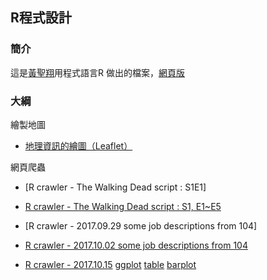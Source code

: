 ## R程式設計

### 簡介

這是[黃聖翔](https://www.facebook.com/profile.php?id=100001348802783)用程式語言R 做出的檔案，[網頁版](https://jshuang0520.github.io/R-works/)

### 大綱

繪製地圖

- [地理資訊的繪圖（Leaflet）](https://jshuang0520.github.io/R-works/R_map.html)

網頁爬蟲

- [R crawler - The Walking Dead script : S1E1]
- [R crawler - The Walking Dead script : S1, E1~E5](https://jshuang0520.github.io/R-works/2017.09.28_R_crawler___The_Walking_Dead_script_S1_E1~5.html)
- [R crawler - 2017.09.29 some job descriptions from 104]
- [R crawler - 2017.10.02 some job descriptions from 104](https://jshuang0520.github.io/R-works/2017.10.02_104_data_analysist.html)

- [R crawler - 2017.10.15](https://jshuang0520.github.io/R-works/2017.10.15_LFP.html) 
[ggplot](https://jshuang0520.github.io/R-works/2017.10.16_ggplot2_2017.09.01_10.16_LFP.png) 
[table](https://github.com/jshuang0520/R-works/blob/master/2017.10.16_table_2017.09.01_10.16_LFP.png) 
[barplot](https://jshuang0520.github.io/R-works/2017.10.16_barplot_2017.09.01_10.16_LFP.png)
